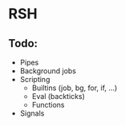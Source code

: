 RSH
===

Todo:
---

- Pipes
- Background jobs
- Scripting
    - Builtins (job, bg, for, if, ...)
    - Eval (backticks)
    - Functions
- Signals
